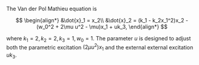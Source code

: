
The Van der Pol Mathieu equation is

$$
\begin{align*}
  &\dot{x}_1 = x_2\\
  &\dot{x}_2 = (k_1 - k_2x_1^2)x_2 - (w_0^2 + 2\mu u^2 - \mu)x_1 + uk_3,
\end{align*}
$$

where $k_1 = 2, k_2 = 2, k_3 = 1, w_0 = 1$.
The parameter $u$ is designed to adjust both
the parametric excitation $(2 \mu u^2)x_1$
and the external external excitation $uk_3$.

